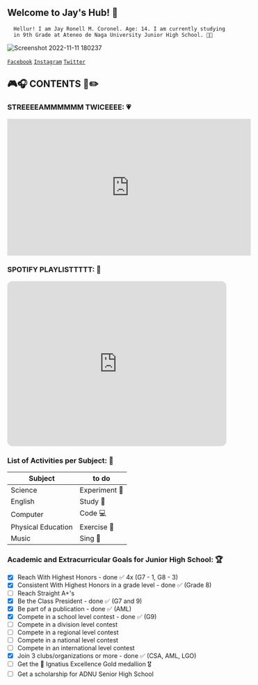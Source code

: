 ## Welcome to Jay's Hub! 👦
      Hellur! I am Jay Ronell M. Coronel. Age: 14. I am currently studying 
      in 9th Grade at Ateneo de Naga University Junior High School. 💙💛
      
![Screenshot 2022-11-11 180237](https://user-images.githubusercontent.com/118147704/202804551-41f517dd-d32d-4c64-8b77-0a29e495a4c0.png)

[`Facebook`](https://www.facebook.com/profile.php?id=100076401044632) [`Instagram`](https://www.instagram.com/jayaited/) [`Twitter`](https://twitter.com/jayjalani_)

## 🎮🎧 CONTENTS 📖✏️
### STREEEEAMMMMMM TWICEEEE: 💗
<iframe width="560" height="315" src="https://www.youtube.com/embed/k6jqx9kZgPM" title="YouTube video player" frameborder="0" allow="accelerometer; autoplay; clipboard-write; encrypted-media; gyroscope; picture-in-picture" allowfullscreen></iframe>

### SPOTIFY PLAYLISTTTTT: 🎵
<iframe style="border-radius:12px" src="https://open.spotify.com/embed/playlist/2HfpT5uPBk8Tn4rUTHVoka?utm_source=generator&theme=0" width="100%" height="380" frameBorder="0" allowfullscreen="" allow="autoplay; clipboard-write; encrypted-media; fullscreen; picture-in-picture" loading="lazy"></iframe>

### List of Activities per Subject: 📃

| Subject | to do |
| ----------- | ----------- |
| Science | Experiment 🧪 |
| English | Study 📑 |
| Computer | Code 💻 |
| Physical Education | Exercise 💪 |
| Music | Sing 🎤 |

### Academic and Extracurricular Goals for Junior High School: 🏆
- [x] Reach With Highest Honors - done ✅ 4x (G7 - 1, G8 - 3)
- [x] Consistent With Highest Honors in a grade level - done ✅ (Grade 8)
- [ ] Reach Straight A+'s
- [x] Be the Class President - done ✅ (G7 and 9)
- [x] Be part of a publication - done ✅ (AML)
- [x] Compete in a school level contest - done ✅ (G9)
- [ ] Compete in a division level contest
- [ ] Compete in a regional level contest
- [ ] Compete in a national level contest
- [ ] Compete in an international level contest
- [x] Join 3 clubs/organizations or more - done ✅ (CSA, AML, LGO)
- [ ] Get the 🥇 Ignatius Excellence Gold medallion 🎖️
- [ ] Get a scholarship for ADNU Senior High School
